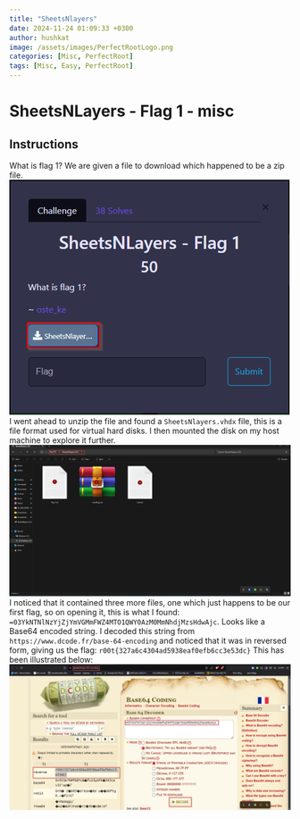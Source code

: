 ```yaml
---
title: "SheetsNlayers"
date: 2024-11-24 01:09:33 +0300
author: hushkat
image: /assets/images/PerfectRootLogo.png
categories: [Misc, PerfectRoot]
tags: [Misc, Easy, PerfectRoot]
---
```


# SheetsNLayers - Flag 1 - misc
## Instructions
What is flag 1?
We are given a file to download which happened to be a zip file. 
![TaskFile](/assets/images/TaskFile.png)
I went ahead to unzip the file and found a `SheetsNlayers.vhdx` file, this is a file format used for virtual hard disks. I then mounted the disk on my host machine to explore it further.
![Flag1 Files](/assets/images/Flag1&Files.png)
I noticed that it contained three more files, one which just happens to be our first flag, so on opening it, this is what I found: `=03YkNTNlNzYjZjYmVGMmFWZ4MTO1QWY0AzM0MmNhdjMzsHdwAjc`. Looks like a Base64 encoded string. I decoded this string from `https://www.dcode.fr/base-64-encoding` and noticed that it was in reversed form, giving us the flag: `r00t{327a6c4304ad5938eaf0efb6cc3e53dc}` This has been illustrated below:
![Flag1](/assets/images/Flag1.png)
